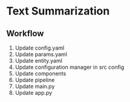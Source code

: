 # Text Summarization

## Workflow

1. Update config.yaml 
2. Update params.yaml
3. Update entity.yaml
4. Update configuration manager in src config
5. Update components
6. Update pipeline
7. Update main.py
8. Update app.py
